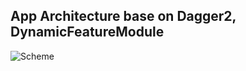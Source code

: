 ## App Architecture base on Dagger2, DynamicFeatureModule ##

![Scheme](https://bitbucket.org/clapping-ape/ca-android-architecture/downloads/Android_Architecture_version_3.png)

